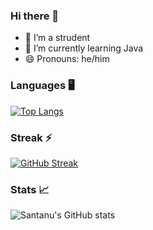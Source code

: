 ### Hi there 👋


- 🔭 I’m a strudent 
- 🌱 I’m currently learning Java
- 😄 Pronouns: he/him


### Languages 🖥️
[![Top Langs](https://github-readme-stats.vercel.app/api/top-langs/?username=SantanuWorks&theme=dark&card_width=1000&show_icons=true&hide_title=true)](https://github.com/SantanuWorks/github-readme-stats)

### Streak ⚡
[![GitHub Streak](https://streak-stats.demolab.com/?user=SantanuWorks&show_icons=true&theme=dark&card_width=1000)](https://git.io/streak-stats)

### Stats 📈
![Santanu's GitHub stats](https://github-readme-stats.vercel.app/api?username=SantanuWorks&show_icons=true&theme=dark&card_width=1000&hide_title=true)
